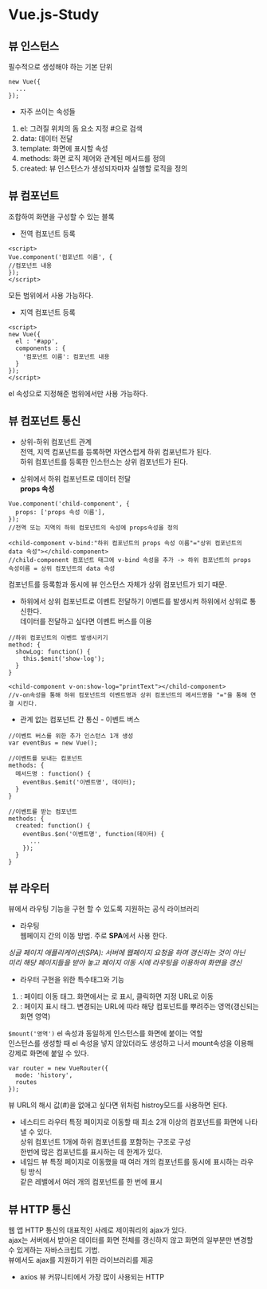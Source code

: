 # Vue.js-Study  

## 뷰 인스턴스
필수적으로 생성해야 하는 기본 단위  
  ```
  new Vue({  
    ...  
  });
  ```
  
* 자주 쓰이는 속성들
1. el: 그려질 위치의 돔 요소 지정 #으로 검색
2. data: 데이터 전달
3. template: 화면에 표시할 속성
4. methods: 화면 로직 제어와 관계된 메서드를 정의
5. created: 뷰 인스턴스가 생성되자마자 실행할 로직을 정의 

## 뷰 컴포넌트 
조합하여 화면을 구성할 수 있는 블록  

* 전역 컴포넌트 등록
```
<script>
Vue.component('컴포넌트 이름', {
//컴포넌트 내용
});
</script>
```
모든 범위에서 사용 가능하다.  

* 지역 컴포넌트 등록
```
<script>
new Vue({
  el : '#app',
  components : {
    '컴포넌트 이름': 컴포넌트 내용
  }
});
</script>
```
el 속성으로 지정해준 범위에서만 사용 가능하다.  

## 뷰 컴포넌트 통신
* 상위-하위 컴포넌트 관계  
전역, 지역 컴포넌트를 등록하면 자연스럽게 하위 컴포넌트가 된다.  
하위 컴포넌트를 등록한 인스턴스는 상위 컴포넌트가 된다.  

* 상위에서 하위 컴포넌트로 데이터 전달  
<strong>props 속성</strong>  
```
Vue.component('child-component', {
  props: ['props 속성 이름'],
});
//전역 또는 지역의 하위 컴포넌트의 속성에 props속성을 정의
```
```
<child-component v-bind:"하위 컴포넌트의 props 속성 이름"="상위 컴포넌트의 data 속성"></child-component>
//child-component 컴포넌트 태그에 v-bind 속성을 추가 -> 하위 컴포넌트의 props 속성이름 = 상위 컴포넌트의 data 속성
```
컴포넌트를 등록함과 동시에 뷰 인스턴스 자체가 상위 컴포넌트가 되기 때문. 
* 하위에서 상위 컴포넌트로 이벤트 전달하기
이벤트를 발생시켜 하위에서 상위로 통신한다.  
데이터를 전달하고 싶다면 이벤트 버스를 이용  
```
//하위 컴포넌트의 이벤트 발생시키기
method: {
  showLog: function() {
    this.$emit('show-log');
  }
}
```
```
<child-component v-on:show-log="printText"></child-component>
//v-on속성을 통해 하위 컴포넌트의 이벤트명과 상위 컴포넌트의 메서드명을 "="을 통해 연결 시킨다.
```
* 관계 없는 컴포넌트 간 통신 - 이벤트 버스
```
//이벤트 버스를 위한 추가 인스턴스 1개 생성
var eventBus = new Vue();
```
```
//이벤트를 보내는 컴포넌트
methods: {
  메서드명 : function() {
    eventBus.$emit('이벤트명', 데이터);
  }
}
```
```
//이벤트를 받는 컴포넌트
methods: {
  created: function() {
    eventBus.$on('이벤트명', function(데이터) {
      ...
    });
  }
}
```
## 뷰 라우터
뷰에서 라우팅 기능을 구현 할 수 있도록 지원하는 공식 라이브러리  

* 라우팅  
웹페이지 간의 이동 방법. 주로 <strong>SPA</strong>에서 사용 한다.

*싱글 페이지 애플리케이션(SPA): 서버에 웹페이지 요청을 하여 갱신하는 것이 아닌   
미리 해당 페이지들을 받아 놓고 페이지 이동 시에 라우팅을 이용하여 화면을 갱신*

* 라우터 구현을 위한 특수태그와 기능
1. <router-link to="URL값">: 페이티 이동 태그. 화면에서는 <a>로 표시, 클릭하면 지정 URL로 이동
2. <router-view>: 페이지 표시 태그. 변경되는 URL에 따라 해당 컴포넌트를 뿌려주는 영역(갱신되는 화면 영역) 

```$mount('영역')```
el 속성과 동일하게 인스턴스를 화면에 붙이는 역할  
인스턴스를 생성할 때 el 속성을 넣지 않았더라도 생성하고 나서 mount속성을 이용해 강제로 화면에 붙일 수 있다.
```
var router = new VueRouter({
  mode: 'history',
  routes
});
```
뷰 URL의 해시 값(#)을 없애고 싶다면 위처럼 histroy모드를 사용하면 된다.  
* 네스티드 라우터
특정 페이지로 이동할 때 최소 2개 이상의 컴포넌트를 화면에 나타낼 수 있다.  
상위 컴포넌트 1개에 하위 컴포넌트를 포함하는 구조로 구성  
한번에 많은 컴포넌트를 표시하는 데 한계가 있다.
* 네임드 뷰
특정 페이지로 이동했을 때 여러 개의 컴포넌트를 동시에 표시하는 라우팅 방식  
같은 레밸에서 여러 개의 컴포넌트를 한 번에 표시  

## 뷰 HTTP 통신
웹 앱 HTTP 통신의 대표적인 사례로 제이쿼리의 ajax가 있다.  
ajax는 서버에서 받아온 데이터를 화면 전체를 갱신하지 않고 화면의 일부분만 변경할 수 있게하는 자바스크립트 기법.  
뷰에서도 ajax를 지원하기 위한 라이브러리를 제공 
* axios
뷰 커뮤니티에서 가장 많이 사용되는 HTTP 


